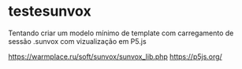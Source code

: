 # testesunvox
Tentando criar um modelo mínimo de template com carregamento de sessão .sunvox com vizualização em P5.js

https://warmplace.ru/soft/sunvox/sunvox_lib.php
https://p5js.org/
